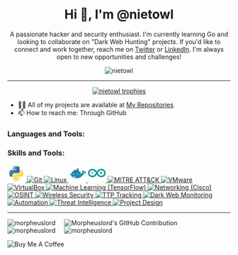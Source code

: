 <h1 align="center">Hi 👋, I'm @nietowl</h1>

<p align="center">
  A passionate hacker and security enthusiast. I'm currently learning Go and looking to collaborate on "Dark Web Hunting" projects. If you'd like to connect and work together, reach me on <a href="https://twitter.com/Ni3tOwl">Twitter</a> or <a href="https://www.linkedin.com/in/pranav-darwai/">LinkedIn</a>. I'm always open to new opportunities and challenges!
</p>

<p align="center">
  <img src="https://komarev.com/ghpvc/?username=nietowl&label=Profile%20views&color=0e75b6&style=flat" alt="nietowl" />
</p>

---

<p align="center">
  <a href="https://github.com/ryo-ma/github-profile-trophy">
    <img src="https://github-profile-trophy.vercel.app/?username=nietowl&theme=darkhub" alt="nietowl trophies" />
  </a>
</p>

- 👨‍💻 All of my projects are available at [My Repositories](https://github.com/nietowl?tab=repositories)
- 📫 How to reach me: Through GitHub

### Languages and Tools:

### Skills and Tools:

<a href="https://www.python.org" target="_blank" rel="noreferrer">
  <img src="https://raw.githubusercontent.com/devicons/devicon/master/icons/python/python-original.svg" alt="Python" width="40" height="40"/>
</a>
<a href="https://git-scm.com/" target="_blank" rel="noreferrer">
  <img src="https://www.vectorlogo.zone/logos/git-scm/git-scm-icon.svg" alt="Git" width="40" height="40"/>
</a>
<a href="https://www.linux.org/" target="_blank" rel="noreferrer">
  <img src="https://www.vectorlogo.zone/logos/linux/linux-icon.svg" alt="Linux" width="40" height="40"/>
</a>
<a href="https://www.docker.com/" target="_blank" rel="noreferrer">
  <img src="https://raw.githubusercontent.com/devicons/devicon/master/icons/docker/docker-original.svg" alt="Docker" width="40" height="40"/>
</a>
<a href="https://www.arduino.cc/" target="_blank" rel="noreferrer">
  <img src="https://raw.githubusercontent.com/devicons/devicon/master/icons/arduino/arduino-original.svg" alt="Arduino" width="40" height="40"/>
</a>
<a href="https://mitre.org" target="_blank" rel="noreferrer">
  <img src="https://upload.wikimedia.org/wikipedia/commons/e/eb/Mitre_att%26ck_logo.png" alt="MITRE ATT&CK" width="40" height="40"/>
</a>
<a href="https://www.vmware.com" target="_blank" rel="noreferrer">
  <img src="https://www.vectorlogo.zone/logos/vmware/vmware-icon.svg" alt="VMware" width="40" height="40"/>
</a>
<a href="https://www.virtualbox.org/" target="_blank" rel="noreferrer">
  <img src="https://upload.wikimedia.org/wikipedia/commons/thumb/d/d5/Virtualbox_logo.png/640px-Virtualbox_logo.png" alt="VirtualBox" width="40" height="40"/>
</a>
<a href="https://www.tensorflow.org" target="_blank" rel="noreferrer">
  <img src="https://www.vectorlogo.zone/logos/tensorflow/tensorflow-icon.svg" alt="Machine Learning (TensorFlow)" width="40" height="40"/>
</a>
<a href="https://www.cisco.com/c/en/us/products/security/network-security/index.html" target="_blank" rel="noreferrer">
  <img src="https://upload.wikimedia.org/wikipedia/commons/4/4d/Cisco_logo_blue_2016.svg" alt="Networking (Cisco)" width="40" height="40"/>
</a>
<a href="https://www.osintcurious.com/" target="_blank" rel="noreferrer">
  <img src="https://upload.wikimedia.org/wikipedia/commons/5/57/OSINT.jpg" alt="OSINT" width="40" height="40"/>
</a>
<a href="https://en.wikipedia.org/wiki/Wireless_security" target="_blank" rel="noreferrer">
  <img src="https://www.vectorlogo.zone/logos/wifi/wifi-icon.svg" alt="Wireless Security" width="40" height="40"/>
</a>
<a href="https://attack.mitre.org/tactics/TA0007/" target="_blank" rel="noreferrer">
  <img src="https://upload.wikimedia.org/wikipedia/commons/thumb/f/fb/Tactics_threat_model.svg/1200px-Tactics_threat_model.svg.png" alt="TTP Tracking" width="40" height="40"/>
</a>
<a href="https://www.darkwebnews.com" target="_blank" rel="noreferrer">
  <img src="https://upload.wikimedia.org/wikipedia/commons/thumb/8/8d/Dark_Web_icon.svg/600px-Dark_Web_icon.svg.png" alt="Dark Web Monitoring" width="40" height="40"/>
</a>
<a href="https://www.automationanywhere.com" target="_blank" rel="noreferrer">
  <img src="https://www.vectorlogo.zone/logos/automationanywhere/automationanywhere-icon.svg" alt="Automation" width="40" height="40"/>
</a>
<a href="https://www.crowdstrike.com/cybersecurity-101/threat-intelligence/" target="_blank" rel="noreferrer">
  <img src="https://www.vectorlogo.zone/logos/crowdstrike/crowdstrike-icon.svg" alt="Threat Intelligence" width="40" height="40"/>
</a>
<a href="https://www.project-management.com" target="_blank" rel="noreferrer">
  <img src="https://upload.wikimedia.org/wikipedia/commons/2/24/Project-management-logo.png" alt="Project Design" width="40" height="40"/>
</a>


---

<p>
  <img src="https://github-readme-stats.vercel.app/api/top-langs?username=morpheuslord&show_icons=true&locale=en&layout=compact" alt="morpheuslord" style="float: left; margin-right: 20px;" />
  
  <a href="https://github.com/morpheuslord">
    <img src="https://github-profile-summary-cards.vercel.app/api/cards/profile-details?username=morpheuslord&theme=radical" alt="Morpheuslord's GitHub Contribution" style="float: left; margin-right: 20px;" />
  </a>
  
  <img src="https://github-readme-stats.vercel.app/api?username=morpheuslord&show_icons=true&locale=en" alt="morpheuslord" style="float: left; margin-right: 20px;" />

  <img src="https://github-readme-streak-stats.herokuapp.com/?user=morpheuslord&" alt="morpheuslord" style="float: left;" />
</p>

<div style="clear: both;"></div>

<p>
  <a href="https://www.buymeacoffee.com/Morpheuslord">
    <img src="https://www.buymeacoffee.com/assets/img/custom_images/orange_img.png" alt="Buy Me A Coffee" style="float: left;" />
  </a>
</p>
